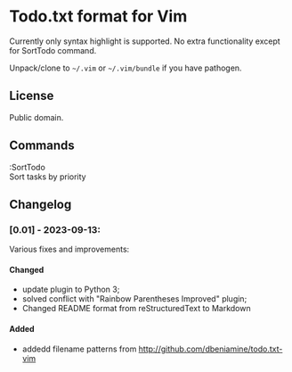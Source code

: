 # Todo.txt format for Vim

Currently only syntax highlight is supported. No extra functionality except for SortTodo command.

Unpack/clone to ``~/.vim`` or ``~/.vim/bundle`` if you have pathogen.

## License
Public domain.

## Commands
:SortTodo  
   Sort tasks by priority

## Changelog

### [0.01] - 2023-09-13:
Various fixes and improvements:
#### Changed
- update plugin to Python 3;
- solved conflict with "Rainbow Parentheses Improved" plugin;
- Changed README format from reStructuredText to Markdown
#### Added
- addedd filename patterns from http://github.com/dbeniamine/todo.txt-vim


